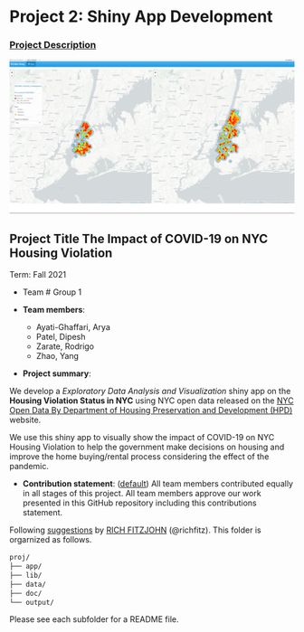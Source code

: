 # Project 2: Shiny App Development

### [Project Description](doc/project2_desc.md)

![screenshot](doc/figs/map.jpg)

## Project Title The Impact of COVID-19 on NYC Housing Violation
Term: Fall 2021

+ Team # Group 1
+ **Team members**: 
	+ Ayati-Ghaffari, Arya
	+ Patel, Dipesh 
	+ Zarate, Rodrigo
	+ Zhao, Yang

+ **Project summary**: 

We develop a *Exploratory Data Analysis and Visualization* shiny app on the **Housing Violation Status in NYC** using NYC open data released on the [NYC Open Data By Department of Housing Preservation and Development (HPD)](https://data.cityofnewyork.us/Housing-Development/Housing-Maintenance-Code-Violations/wvxf-dwi5) website.

We use this shiny app to visually show the impact of COVID-19 on NYC Housing Violation to help the government make decisions on housing and improve the home buying/rental process considering the effect of the pandemic.

+ **Contribution statement**: ([default](doc/a_note_on_contributions.md)) All team members contributed equally in all stages of this project. All team members approve our work presented in this GitHub repository including this contributions statement. 

Following [suggestions](http://nicercode.github.io/blog/2013-04-05-projects/) by [RICH FITZJOHN](http://nicercode.github.io/about/#Team) (@richfitz). This folder is orgarnized as follows.

```
proj/
├── app/
├── lib/
├── data/
├── doc/
└── output/
```

Please see each subfolder for a README file.

